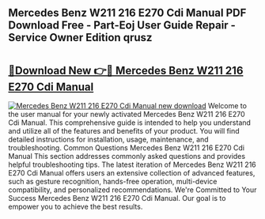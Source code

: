 ## Mercedes Benz W211 216 E270 Cdi Manual PDF Download Free - Part-Eoj User Guide Repair - Service Owner Edition qrusz

# <h2><a href="http://bc82960.oget.top/?id=Mercedes+Benz+W211+216+E270+Cdi+Manual">🔗Download New 👉🔴 Mercedes Benz W211 216 E270 Cdi Manual</a></h2>

[![Mercedes Benz W211 216 E270 Cdi Manual new download](https://i.imgur.com/5g1atiW.png)](http://bc82960.oget.top/?id=Mercedes+Benz+W211+216+E270+Cdi+Manual)
Welcome to the user manual for your newly activated Mercedes Benz W211 216 E270 Cdi Manual. This comprehensive guide is intended to help you understand and utilize all of the features and benefits of your product. You will find detailed instructions for installation, usage, maintenance, and troubleshooting. Common Questions Mercedes Benz W211 216 E270 Cdi Manual This section addresses commonly asked questions and provides helpful troubleshooting tips. The latest iteration of Mercedes Benz W211 216 E270 Cdi Manual offers users an extensive collection of advanced features, such as gesture recognition, hands-free operation, multi-device compatibility, and personalized recommendations. We're Committed to Your Success Mercedes Benz W211 216 E270 Cdi Manual. Our goal is to empower you to achieve the best results.
